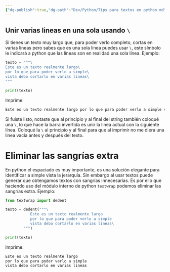 ```yaml
---
{"dg-publish":true,"dg-path":"Dev/Python/Tips para textos en python.md","permalink":"/dev/python/tips-para-textos-en-python/","created":"2024-09-20T20:01","updated":"2024-09-20T20:29"}
---
```


## Unir varias lineas en una sola usando  `\`
Si tienes un texto muy largo que, para poder verlo completo, cortas en varias lineas pero sabes que es una sola línea puedes usar `\`, este símbolo le indicará a python que las líneas son en realidad una sola línea. Ejemplo:

```py
texto = """\
Este es un texto realmente largo\
por lo que para poder verlo a simple\
vista debo cortarlo en varias lineas\
"""

print(texto)
```

Imprime:
```bash
Este es un texto realmente largo por lo que para poder verlo a simple vista debo cortarlo en varias lineas
```

Si fuiste listo, notaste que al principio y al final del string también coloqué una `\`, lo que hace la barra invertida es unir la linea actual con la siguiente línea. Coloqué la `\` al principio y al final para que al imprimir no me diera una linea vacía antes y después del texto.

# Eliminar las sangrías extra
En python el espaciado es muy importante, es una solución elegante para identificar a simple vista la jerarquía. Sin embargo al usar textos puede generar que obtengamos textos con sangrías innecesarias. Es por ello que haciendo uso del módulo interno de python `textwrap` podemos eliminar las sangrías extra. Ejemplo:

```py
from textwrap import dedent

texto = dedent("""\
           Este es un texto realmente largo
           por lo que para poder verlo a simple
           vista debo cortarlo en varias lineas\
        """)

print(texto)
```

Imprime:
```bash
Este es un texto realmente largo
por lo que para poder verlo a simple
vista debo cortarlo en varias lineas
```


